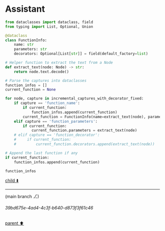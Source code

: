 # Assistant

```python
from dataclasses import dataclass, field
from typing import List, Optional, Union

@dataclass
class FunctionInfo:
    name: str
    parameters: str
    decorators: Optional[List[str]] = field(default_factory=list)

# Helper function to extract the text from a Node
def extract_text(node: Node) -> str:
    return node.text.decode()

# Parse the captures into dataclasses
function_infos = []
current_function = None

for node, capture in incremental_captures_with_decorator_fixed:
    if capture == 'function_name':
        if current_function:
            function_infos.append(current_function)
        current_function = FunctionInfo(name=extract_text(node), parameters='', decorators=[])
    elif capture == 'function_parameters':
        if current_function:
            current_function.parameters = extract_text(node)
    # elif capture == 'function_decorator':
    #     if current_function:
    #         current_function.decorators.append(extract_text(node))

# Append the last function if any
if current_function:
    function_infos.append(current_function)

function_infos
```

[child ⬇️](#39bd675e-4ad4-4c3f-b640-d873f3f61c46)

---

(main branch ⎇)
###### 39bd675e-4ad4-4c3f-b640-d873f3f61c46
[parent ⬆️](#7d1fb529-53e2-4995-a214-ce800d720af5)
